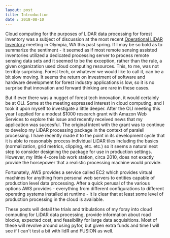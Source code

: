 ```yaml
---
layout: post
title: Introduction
date : 2018-08-10
---
```


Cloud computing for the purposes of LiDAR data processing for forest inventory was a subject of discussion at the most recent [Operational LiDAR Inventory](www.forestlidar.org/?q=node/10) meeting in Olympia, WA this past spring. If I may be so bold as to summarize the sentiment - it seemed as if most remote sensing assisted inventories utilized a dedicated processing server to process remote sensing data sets and it seemed to be the exception, rather than the rule, a given organization used cloud computing resources. This, to me, was not terribly surprising. Forest tech, or whatever we would like to call it, can be a bit slow moving. It seems the return on investment of software and hardware development for forest industry applications is low, so it is no surprise that innovation and forward thinking are rare in these cases.

But if ever there was a nugget of forest tech innovation, it would certainly be at OLI. Some at the meeting expressed interest in cloud computing, and I took it upon myself to investigate a little deeper. After the OLI meeting this year I applied for a modest $1000 research grant with Amazon Web Services to explore this issue and recently received news that my application was succesful. The original intent with the grant was to continue to develop my LiDAR processing package in the context of paralell processing. I have recently made it to the point in its development cycle that it is able to reasonably process individual LiDAR tiles including the basics (normalization, grid metrics, clipping, etc. etc.) so it seems a natural next step to consider designing the package for use in production settings. However, my little 4-core lab work station, circa 2010, does not exactly provide the horsepower that a realistic processing machine would provide. 

Fortunately, AWS provides a service called EC2 which provides virtual machines for anything from personal web servers to entities capable of production level data processing. After a quick perusal of the various options AWS provides - everything from different configurations to different operating systems installed at runtime - it is clear that at least some level of production processing in the cloud is available.

 These posts will detail the trials and tribulations of my foray into cloud computing for LiDAR data processing, provide information about road blocks, expected cost, and feasibility for large data acquisitions. Most of these will revolve around using pyfor, but given extra funds and time I will see if I can't test a bit with lidR and FUSION as well.
